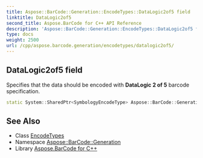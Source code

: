 ```yaml
---
title: Aspose::BarCode::Generation::EncodeTypes::DataLogic2of5 field
linktitle: DataLogic2of5
second_title: Aspose.BarCode for C++ API Reference
description: 'Aspose::BarCode::Generation::EncodeTypes::DataLogic2of5 field. Specifies that the data should be encoded with DataLogic 2 of 5 barcode specification in C++.'
type: docs
weight: 2500
url: /cpp/aspose.barcode.generation/encodetypes/datalogic2of5/
---
```

## DataLogic2of5 field


Specifies that the data should be encoded with **DataLogic 2 of 5** barcode specification.

```cpp
static System::SharedPtr<SymbologyEncodeType> Aspose::BarCode::Generation::EncodeTypes::DataLogic2of5
```

## See Also

* Class [EncodeTypes](../)
* Namespace [Aspose::BarCode::Generation](../../)
* Library [Aspose.BarCode for C++](../../../)
